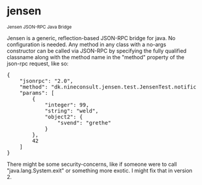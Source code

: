 jensen
======
<small>Jensen JSON-RPC Java Bridge</small>

Jensen is a generic, reflection-based JSON-RPC bridge for java.  No configuration is needed.  Any method in any class with a no-args constructor can be called via JSON-RPC by specifying the fully qualified classname along with the method name in the "method" property of the json-rpc request, like so:

<pre>{
	"jsonrpc": "2.0",
	"method": "dk.nineconsult.jensen.test.JensenTest.notification",
	"params": [
		{
			"integer": 99,
			"string": "weld",
			"object2": {
				"svend": "grethe"
			}
		},
		42
	]
}</pre>

There might be some security-concerns, like if someone were to call "java.lang.System.exit" or something more exotic.  I might fix that in version 2.
